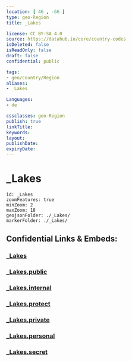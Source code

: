 ```yaml
---
location: [ 46 , -66 ] 
type: geo-Region
title: _Lakes

license: CC BY-SA 4.0
source: https://datahub.io/core/country-codes
isDeleted: false
isReadOnly: false
draft: false
confidential: public

tags:
- geo/Country/Region
aliases:
- _Lakes

Languages:
- de

cssclasses: geo-Region
publish: true
linkTitle: 
keywords: 
layout: 
publishDate: 
expiryDate: 
---
```


# _Lakes

```leaflet
id: _Lakes
zoomFeatures: true 
minZoom: 2 
maxZoom: 18
geojsonFolder: ./_Lakes/
markerFolder: ./_Lakes/
```


## Confidential Links & Embeds: 

### [_Lakes](/_Standards/Earth/Continent/America~North/Canada/provinces~Canada/New_Brunswick/_Lakes.md) 

### [_Lakes.public](/_public/Earth/Continent/America~North/Canada/provinces~Canada/New_Brunswick/_Lakes.public.md) 

### [_Lakes.internal](/_internal/Earth/Continent/America~North/Canada/provinces~Canada/New_Brunswick/_Lakes.internal.md) 

### [_Lakes.protect](/_protect/Earth/Continent/America~North/Canada/provinces~Canada/New_Brunswick/_Lakes.protect.md) 

### [_Lakes.private](/_private/Earth/Continent/America~North/Canada/provinces~Canada/New_Brunswick/_Lakes.private.md) 

### [_Lakes.personal](/_personal/Earth/Continent/America~North/Canada/provinces~Canada/New_Brunswick/_Lakes.personal.md) 

### [_Lakes.secret](/_secret/Earth/Continent/America~North/Canada/provinces~Canada/New_Brunswick/_Lakes.secret.md)

